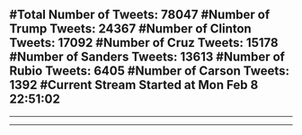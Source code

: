 #Total Number of Tweets: 78047 
#Number of Trump Tweets: 24367
#Number of Clinton Tweets: 17092
#Number of Cruz Tweets: 15178
#Number of Sanders Tweets: 13613
#Number of Rubio Tweets: 6405
#Number of Carson Tweets: 1392
#Current Stream Started at Mon Feb  8 22:51:02
---
---
---
